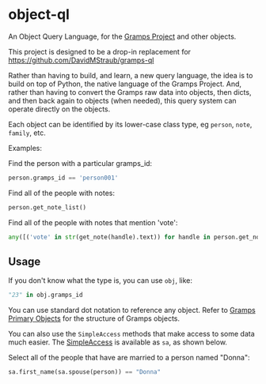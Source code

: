 # object-ql

An Object Query Language, for the [Gramps Project](https://gramps-project.org/) and other objects.

This project is designed to be a drop-in replacement for https://github.com/DavidMStraub/gramps-ql

Rather than having to build, and learn, a new query language, the idea
is to build on top of Python, the native language of the Gramps Project.
And, rather than having to convert the Gramps raw data into objects, then dicts, and
then back again to objects (when needed), this query system can operate directly
on the objects.

Each object can be identified by its lower-case class type, eg `person`, `note`, `family`, etc.

Examples:

Find the person with a particular gramps_id:

```python
person.gramps_id == 'person001'
```

Find all of the people with notes:

```python
person.get_note_list()
```
Find all of the people with notes that mention 'vote':

```python
any([('vote' in str(get_note(handle).text)) for handle in person.get_note_list()])
```

## Usage

If you don't know what the type is, you can use `obj`, like:

```python
"23" in obj.gramps_id
```
You can use standard dot notation to reference any object. Refer to [Gramps Primary Objects](https://www.gramps-project.org/wiki/index.php/Using_database_API#Primary_Objects) for the structure of Gramps objects.

You can also use the `SimpleAccess` methods that make access to some data much easier. The [SimpleAccess](https://gramps-project.org/docs/simple.html#module-gramps.gen.simple._simpleaccess) is available as `sa`, as shown below.

Select all of the people that have are married to a person named "Donna":

```python
sa.first_name(sa.spouse(person)) == "Donna"
```
